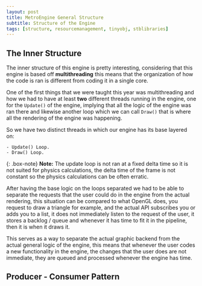 ```yaml
---
layout: post
title: MetroEngine General Structure
subtitle: Structure of the Engine
tags: [structure, resourcemanagement, tinyobj, stblibraries]
---
```



## The Inner Structure

  The inner structure of this engine is pretty interesting, considering that this engine is based off **multithreading** this means that the organization of how the code is ran is different from coding it in a single core.

  One of the first things that we were taught this year was multithreading and how we had to have at least **two** different threads running in the engine, one for the ```Update()``` of the engine, implying that all the logic of the engine was ran there and likewise another loop which we can call ```Draw()``` that is where all the rendering of the engine was happening.

  So we have two distinct threads in which our engine has its base layered on:
  
    - Update() Loop.
    - Draw() Loop.

 {: .box-note}
**Note:** The update loop is not ran at a fixed delta time so it is not suited for physics calculations, the delta time of the frame is not constant so the physics calculations can be often erratic.

  After having the base logic on the loops separated we had to be able to separate the requests that the user could do in the engine from the actual rendering, this situation can be compared to what OpenGL does, you request to draw a triangle for example, and the actual API subscribes you or adds you to a list, it does not immediately listen to the request of the user, it stores a backlog / queue and whenever it has time to fit it in the pipeline, then it is when it draws it. 

  This serves as a way to separate the actual graphic backend from the actual general logic of the engine, this means that whenever the user codes a new functionality in the engine, the changes that the user does are not immediate, they are queued and processed whenever the engine has time.

  ## Producer - Consumer Pattern

  



